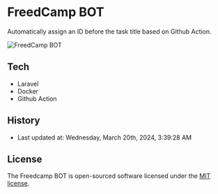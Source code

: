 # FreedCamp BOT

Automatically assign an ID before the task title based on Github Action.

![FreedCamp BOT](https://repository-images.githubusercontent.com/737932867/7d34798b-2680-471c-b089-a78a718d3d6a)

## Tech

- Laravel
- Docker
- Github Action

## History

- Last updated at: Wednesday, March 20th, 2024, 3:39:28 AM

## License

The Freedcamp BOT is open-sourced software licensed under the [MIT license](https://opensource.org/licenses/MIT).
